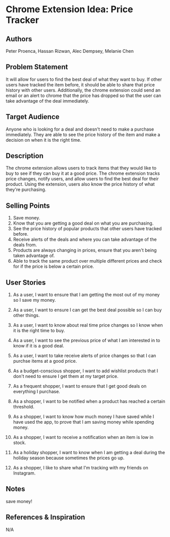 # Chrome Extension Idea: Price Tracker

## Authors

Peter Proenca, Hassan Rizwan, Alec Dempsey, Melanie Chen

## Problem Statement

It will allow for users to find the best deal of what they want to buy. If other users have tracked the item before, it should be able to share that price history with other users.  Additionally, the chrome extension could send an email or an alert to chrome that the price has dropped so that the user can take advantage of the deal immediately. 

## Target Audience

Anyone who is looking for a deal and doesn't need to make a purchase immediately. They are able to see the price history of the item and make a decision on when it is the right time. 

## Description

The chrome extension allows users to track items that they would like to buy to see if they can buy it at a good price. The chrome extension tracks price changes, notify users, and allow users to find the best deal for their product. Using the extension, users also know the price history of what they're purchasing. 

## Selling Points

1. Save money.
2. Know that you are getting a good deal on what you are purchasing.
3. See the price history of popular products that other users have tracked before. 
4. Receive alerts of the deals and where you can take advantage of the deals from. 
5. Products are always changing in prices, ensure that you aren't being taken advantage of. 
6. Able to track the same product over multiple different prices and check for if the price is below a certain price. 

## User Stories

1. As a user, I want to ensure that I am getting the most out of my money so I save my money.
2. As a user, I want to ensure I can get the best deal possible so I can buy other things.
3. As a user, I want to know about real time price changes so I know when it is the right time to buy.
4. As a user, I want to see the previous price of what I am interested in to know if it is a good deal.
5. As a user, I want to take receive alerts of price changes so that I can purchse items at a good price. 

6. As a budget-conscious shopper, I want to add wishlist products that I don't need to ensure I get them at my target price.
7. As a frequent shopper, I want to ensure that I get good deals on everything I purchase.

8. As a shopper, I want to be notified when a product has reached a certain threshold. 
9. As a shopper, I want to know how much money I have saved while I have used the app, to prove that I am saving money while spending money. 
10. As a shopper, I want to receive a notification when an item is low in stock. 
11. As a holiday shopper, I want to know when I am getting a deal during the holiday season because sometimes the prices go up. 
12. As a shopper, I like to share what I'm tracking with my friends on Instagram. 


## Notes

save money!

## References & Inspiration

N/A
